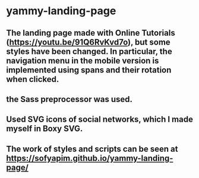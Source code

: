 # yammy-landing-page
## The landing page made with Online Tutorials (https://youtu.be/91Q6RvKvd7o), but some styles have been changed. In particular, the navigation menu in the mobile version is implemented using spans and their rotation when clicked.
## the Sass preprocessor was used.
## Used SVG icons of social networks, which I made myself in Boxy SVG.
## The work of styles and scripts can be seen at https://sofyapim.github.io/yammy-landing-page/